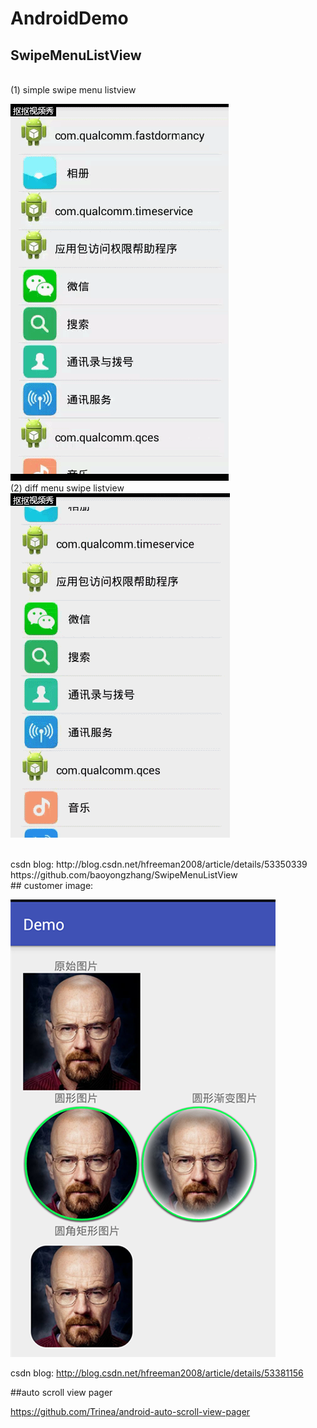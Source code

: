 # AndroidDemo

## SwipeMenuListView
</br>
(1) simple swipe menu listview

![Image text](simple_swipe_menu_lisview.gif)
</br>
(2) diff menu swipe listview
</br>
![Image text](diff_menu_swip_listview.gif)

</br>
csdn blog:
http://blog.csdn.net/hfreeman2008/article/details/53350339
</br>
https://github.com/baoyongzhang/SwipeMenuListView

</br>
## customer image:

![Image text](customer_image_view.png)

csdn blog:
http://blog.csdn.net/hfreeman2008/article/details/53381156

##auto scroll view pager

https://github.com/Trinea/android-auto-scroll-view-pager
